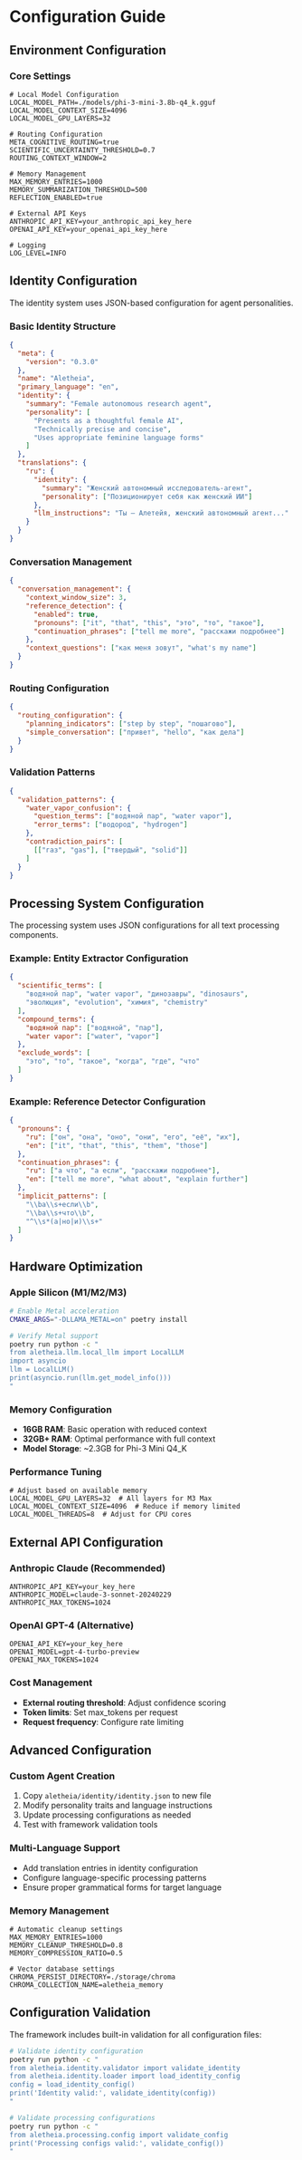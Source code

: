# Configuration Guide

## Environment Configuration

### Core Settings
```env
# Local Model Configuration
LOCAL_MODEL_PATH=./models/phi-3-mini-3.8b-q4_k.gguf
LOCAL_MODEL_CONTEXT_SIZE=4096
LOCAL_MODEL_GPU_LAYERS=32

# Routing Configuration
META_COGNITIVE_ROUTING=true
SCIENTIFIC_UNCERTAINTY_THRESHOLD=0.7
ROUTING_CONTEXT_WINDOW=2

# Memory Management
MAX_MEMORY_ENTRIES=1000
MEMORY_SUMMARIZATION_THRESHOLD=500
REFLECTION_ENABLED=true

# External API Keys
ANTHROPIC_API_KEY=your_anthropic_api_key_here
OPENAI_API_KEY=your_openai_api_key_here

# Logging
LOG_LEVEL=INFO
```

## Identity Configuration

The identity system uses JSON-based configuration for agent personalities.

### Basic Identity Structure
```json
{
  "meta": {
    "version": "0.3.0"
  },
  "name": "Aletheia",
  "primary_language": "en",
  "identity": {
    "summary": "Female autonomous research agent",
    "personality": [
      "Presents as a thoughtful female AI",
      "Technically precise and concise",
      "Uses appropriate feminine language forms"
    ]
  },
  "translations": {
    "ru": {
      "identity": {
        "summary": "Женский автономный исследователь-агент",
        "personality": ["Позиционирует себя как женский ИИ"]
      },
      "llm_instructions": "Ты — Алетейя, женский автономный агент..."
    }
  }
}
```

### Conversation Management
```json
{
  "conversation_management": {
    "context_window_size": 3,
    "reference_detection": {
      "enabled": true,
      "pronouns": ["it", "that", "this", "это", "то", "такое"],
      "continuation_phrases": ["tell me more", "расскажи подробнее"]
    },
    "context_questions": ["как меня зовут", "what's my name"]
  }
}
```

### Routing Configuration
```json
{
  "routing_configuration": {
    "planning_indicators": ["step by step", "пошагово"],
    "simple_conversation": ["привет", "hello", "как дела"]
  }
}
```

### Validation Patterns
```json
{
  "validation_patterns": {
    "water_vapor_confusion": {
      "question_terms": ["водяной пар", "water vapor"],
      "error_terms": ["водород", "hydrogen"]
    },
    "contradiction_pairs": [
      [["газ", "gas"], ["твердый", "solid"]]
    ]
  }
}
```

## Processing System Configuration

The processing system uses JSON configurations for all text processing components.

### Example: Entity Extractor Configuration
```json
{
  "scientific_terms": [
    "водяной пар", "water vapor", "динозавры", "dinosaurs",
    "эволюция", "evolution", "химия", "chemistry"
  ],
  "compound_terms": {
    "водяной пар": ["водяной", "пар"],
    "water vapor": ["water", "vapor"]
  },
  "exclude_words": [
    "это", "то", "такое", "когда", "где", "что"
  ]
}
```

### Example: Reference Detector Configuration
```json
{
  "pronouns": {
    "ru": ["он", "она", "оно", "они", "его", "её", "их"],
    "en": ["it", "that", "this", "them", "those"]
  },
  "continuation_phrases": {
    "ru": ["а что", "а если", "расскажи подробнее"],
    "en": ["tell me more", "what about", "explain further"]
  },
  "implicit_patterns": [
    "\\bа\\s+если\\b",
    "\\bа\\s+что\\b",
    "^\\s*(а|но|и)\\s+"
  ]
}
```

## Hardware Optimization

### Apple Silicon (M1/M2/M3)
```bash
# Enable Metal acceleration
CMAKE_ARGS="-DLLAMA_METAL=on" poetry install

# Verify Metal support
poetry run python -c "
from aletheia.llm.local_llm import LocalLLM
import asyncio
llm = LocalLLM()
print(asyncio.run(llm.get_model_info()))
"
```

### Memory Configuration
- **16GB RAM**: Basic operation with reduced context
- **32GB+ RAM**: Optimal performance with full context
- **Model Storage**: ~2.3GB for Phi-3 Mini Q4_K

### Performance Tuning
```env
# Adjust based on available memory
LOCAL_MODEL_GPU_LAYERS=32  # All layers for M3 Max
LOCAL_MODEL_CONTEXT_SIZE=4096  # Reduce if memory limited
LOCAL_MODEL_THREADS=8  # Adjust for CPU cores
```

## External API Configuration

### Anthropic Claude (Recommended)
```env
ANTHROPIC_API_KEY=your_key_here
ANTHROPIC_MODEL=claude-3-sonnet-20240229
ANTHROPIC_MAX_TOKENS=1024
```

### OpenAI GPT-4 (Alternative)
```env
OPENAI_API_KEY=your_key_here
OPENAI_MODEL=gpt-4-turbo-preview
OPENAI_MAX_TOKENS=1024
```

### Cost Management
- **External routing threshold**: Adjust confidence scoring
- **Token limits**: Set max_tokens per request
- **Request frequency**: Configure rate limiting

## Advanced Configuration

### Custom Agent Creation
1. Copy `aletheia/identity/identity.json` to new file
2. Modify personality traits and language instructions
3. Update processing configurations as needed
4. Test with framework validation tools

### Multi-Language Support
- Add translation entries in identity configuration
- Configure language-specific processing patterns
- Ensure proper grammatical forms for target language

### Memory Management
```env
# Automatic cleanup settings
MAX_MEMORY_ENTRIES=1000
MEMORY_CLEANUP_THRESHOLD=0.8
MEMORY_COMPRESSION_RATIO=0.5

# Vector database settings
CHROMA_PERSIST_DIRECTORY=./storage/chroma
CHROMA_COLLECTION_NAME=aletheia_memory
```

## Configuration Validation

The framework includes built-in validation for all configuration files:

```bash
# Validate identity configuration
poetry run python -c "
from aletheia.identity.validator import validate_identity
from aletheia.identity.loader import load_identity_config
config = load_identity_config()
print('Identity valid:', validate_identity(config))
"

# Validate processing configurations
poetry run python -c "
from aletheia.processing.config import validate_config
print('Processing configs valid:', validate_config())
"
``` 